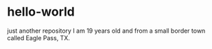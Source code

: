 # hello-world
just another repository
I am 19 years old and from a small border town called Eagle Pass, TX.
